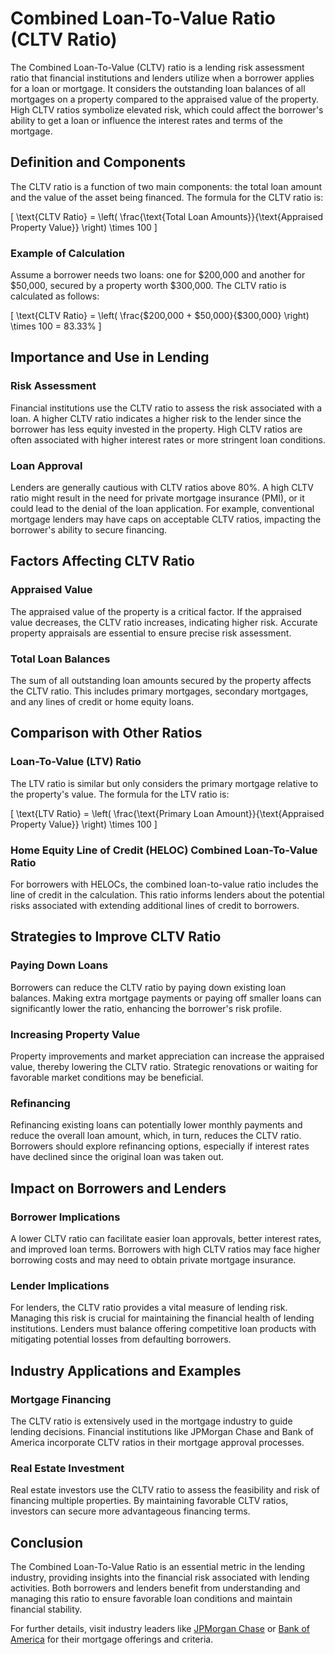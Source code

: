 # Combined Loan-To-Value Ratio (CLTV Ratio)

The Combined Loan-To-Value (CLTV) ratio is a lending risk assessment ratio that financial institutions and lenders utilize when a borrower applies for a loan or mortgage. It considers the outstanding loan balances of all mortgages on a property compared to the appraised value of the property. High CLTV ratios symbolize elevated risk, which could affect the borrower's ability to get a loan or influence the interest rates and terms of the mortgage.

## Definition and Components

The CLTV ratio is a function of two main components: the total loan amount and the value of the asset being financed. The formula for the CLTV ratio is:

\[ \text{CLTV Ratio} = \left( \frac{\text{Total Loan Amounts}}{\text{Appraised Property Value}} \right) \times 100 \]

### Example of Calculation

Assume a borrower needs two loans: one for $200,000 and another for $50,000, secured by a property worth $300,000. The CLTV ratio is calculated as follows:

\[ \text{CLTV Ratio} = \left( \frac{\$200,000 + \$50,000}{\$300,000} \right) \times 100 = 83.33\% \]

## Importance and Use in Lending

### Risk Assessment

Financial institutions use the CLTV ratio to assess the risk associated with a loan. A higher CLTV ratio indicates a higher risk to the lender since the borrower has less equity invested in the property. High CLTV ratios are often associated with higher interest rates or more stringent loan conditions.

### Loan Approval

Lenders are generally cautious with CLTV ratios above 80%. A high CLTV ratio might result in the need for private mortgage insurance (PMI), or it could lead to the denial of the loan application. For example, conventional mortgage lenders may have caps on acceptable CLTV ratios, impacting the borrower's ability to secure financing.

## Factors Affecting CLTV Ratio

### Appraised Value

The appraised value of the property is a critical factor. If the appraised value decreases, the CLTV ratio increases, indicating higher risk. Accurate property appraisals are essential to ensure precise risk assessment.

### Total Loan Balances

The sum of all outstanding loan amounts secured by the property affects the CLTV ratio. This includes primary mortgages, secondary mortgages, and any lines of credit or home equity loans.

## Comparison with Other Ratios

### Loan-To-Value (LTV) Ratio

The LTV ratio is similar but only considers the primary mortgage relative to the property's value. The formula for the LTV ratio is:

\[ \text{LTV Ratio} = \left( \frac{\text{Primary Loan Amount}}{\text{Appraised Property Value}} \right) \times 100 \]

### Home Equity Line of Credit (HELOC) Combined Loan-To-Value Ratio

For borrowers with HELOCs, the combined loan-to-value ratio includes the line of credit in the calculation. This ratio informs lenders about the potential risks associated with extending additional lines of credit to borrowers.

## Strategies to Improve CLTV Ratio

### Paying Down Loans

Borrowers can reduce the CLTV ratio by paying down existing loan balances. Making extra mortgage payments or paying off smaller loans can significantly lower the ratio, enhancing the borrower's risk profile.

### Increasing Property Value

Property improvements and market appreciation can increase the appraised value, thereby lowering the CLTV ratio. Strategic renovations or waiting for favorable market conditions may be beneficial.

### Refinancing

Refinancing existing loans can potentially lower monthly payments and reduce the overall loan amount, which, in turn, reduces the CLTV ratio. Borrowers should explore refinancing options, especially if interest rates have declined since the original loan was taken out.

## Impact on Borrowers and Lenders

### Borrower Implications

A lower CLTV ratio can facilitate easier loan approvals, better interest rates, and improved loan terms. Borrowers with high CLTV ratios may face higher borrowing costs and may need to obtain private mortgage insurance.

### Lender Implications

For lenders, the CLTV ratio provides a vital measure of lending risk. Managing this risk is crucial for maintaining the financial health of lending institutions. Lenders must balance offering competitive loan products with mitigating potential losses from defaulting borrowers.

## Industry Applications and Examples

### Mortgage Financing

The CLTV ratio is extensively used in the mortgage industry to guide lending decisions. Financial institutions like JPMorgan Chase and Bank of America incorporate CLTV ratios in their mortgage approval processes.

### Real Estate Investment

Real estate investors use the CLTV ratio to assess the feasibility and risk of financing multiple properties. By maintaining favorable CLTV ratios, investors can secure more advantageous financing terms.

## Conclusion

The Combined Loan-To-Value Ratio is an essential metric in the lending industry, providing insights into the financial risk associated with lending activities. Both borrowers and lenders benefit from understanding and managing this ratio to ensure favorable loan conditions and maintain financial stability.

For further details, visit industry leaders like [JPMorgan Chase](https://www.jpmorganchase.com) or [Bank of America](https://www.bankofamerica.com) for their mortgage offerings and criteria.